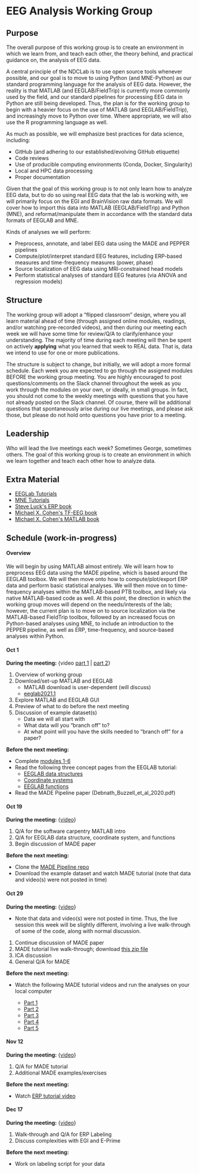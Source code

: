 # EEG Analysis Working Group
 
## Purpose
 
The overall purpose of this working group is to create an environment in which we learn from, and teach each other, the theory behind, and practical guidance on, the analysis of EEG data.
 
A central principle of the NDCLab is to use open source tools whenever possible, and our goal is to move to using Python (and MNE-Python) as our standard programming language for the analysis of EEG data. However, the reality is that MATLAB (and EEGLAB/FieldTrip) is currently more commonly used by the field, and our standard pipelines for processing EEG data in Python are still being developed. Thus, the plan is for the working group to begin with a heavier focus on the use of MATLAB (and EEGLAB/FieldTrip), and increasingly move to Python over time. Where appropriate, we will also use the R programming language as well.
 
As much as possible, we will emphasize best practices for data science, including:
 
* GitHub (and adhering to our established/evolving GitHub etiquette)
* Code reviews
* Use of producible computing environments (Conda, Docker, Singularity)
* Local and HPC data processing
* Proper documentation
 
Given that the goal of this working group is to not only learn how to analyze EEG data, but to do so using real EEG data that the lab is working with, we will primarily focus on the EGI and BrainVision raw data formats. We will cover how to import this data into MATLAB (EEGLAB/FieldTrip) and Python (MNE), and reformat/manipulate them in accordance with the standard data formats of EEGLAB and MNE.

Kinds of analyses we will perform:
 
* Preprocess, annotate, and label EEG data using the MADE and PEPPER pipelines
* Compute/plot/interpret standard EEG features, including ERP-based measures and time-frequency measures (power, phase)
* Source localization of EEG data using MRI-constrained head models
* Perform statistical analyses of standard EEG features (via ANOVA and regression models)

 
## Structure
 
The working group will adopt a “flipped classroom” design, where you all learn material ahead of time (through assigned online modules, readings, and/or watching pre-recorded videos), and then during our meeting each week we will have some time for review/Q/A to clarify/enhance your understanding. The majority of time during each meeting will then be spent on actively **applying** what you learned that week to REAL data. That is, data we intend to use for one or more publications.
 
The structure is subject to change, but initially, we will adopt a more formal schedule. Each week you are expected to go through the assigned modules BEFORE the working group meeting. You are highly encouraged to post questions/comments on the Slack channel throughout the week as you work through the modules on your own, or ideally, in small groups. In fact, you should not come to the weekly meetings with questions that you have not already posted on the Slack channel. Of course, there will be additional questions that spontaneously arise during our live meetings, and please ask those, but please do not hold onto questions you have prior to a meeting.
 

## Leadership
 
Who will lead the live meetings each week? Sometimes George, sometimes others. The goal of this working group is to create an environment in which we learn together and teach each other how to analyze data.
 

## Extra Material
* [EEGLab Tutorials](https://eeglab.org/tutorials/)
* [MNE Tutorials](https://mne.tools/stable/auto_tutorials/index.html)
* [Steve Luck's ERP book](https://www.amazon.com/Introduction-Event-Related-Potential-Technique-Bradford/dp/0262525852/ref=sr_1_1?dchild=1&keywords=steve+luck+erp+book&qid=1633092461&sr=8-1)
* [Michael X. Cohen's TF-EEG book](https://www.amazon.com/Analyzing-Neural-Time-Data-Practice/dp/0262019876/ref=sr_1_4?dchild=1&keywords=michael+x+cohen&qid=1633092516&sr=8-4)
* [Michael X. Cohen's MATLAB book](https://www.amazon.com/MATLAB-Brain-Cognitive-Scientists-Press/dp/0262035820/ref=pd_bxgy_img_1/145-1967554-3071725?pd_rd_w=Hfr0B&pf_rd_p=c64372fa-c41c-422e-990d-9e034f73989b&pf_rd_r=VXS7NV4K75XE7G6024AK&pd_rd_r=72e131d1-117c-4a9b-8492-068c097e3322&pd_rd_wg=chIb8&pd_rd_i=0262035820&psc=1)


## Schedule (work-in-progress)

####  Overview
We will begin by using MATLAB almost entirely. We will learn how to preprocess EEG data using the MADE pipeline, which is based around the EEGLAB toolbox. We will then move onto how to compute/plot/export ERP data and perform basic statistical analyses. We will then move on to time-frequency analyses within the MATLAB-based PTB toolbox, and likely via native MATLAB-based code as well. At this point, the direction in which the working group moves will depend on the needs/interests of the lab; however, the current plan is to move on to source localization via the MATLAB-based FieldTrip toolbox, followed by an increased focus on Python-based analyses using MNE, to include an introduction to the PEPPER pipeline, as well as ERP, time-frequency, and source-based analyses within Python.
 
#### Oct 1
**During the meeting:**
{video [part 1](https://fiu.zoom.us/rec/share/M6I0qziePBK5WRXCodmXEKWzr560YhgI0mPN7WWp5kpkFUMYzoTIYFcvU88HEA6D.HziF0HhFsI6j95yO?startTime=1633093966000) | [part 2](https://fiu.zoom.us/rec/share/M6I0qziePBK5WRXCodmXEKWzr560YhgI0mPN7WWp5kpkFUMYzoTIYFcvU88HEA6D.HziF0HhFsI6j95yO?startTime=1633096306000)}
1. Overview of working group
2. Download/set-up MATLAB and EEGLAB
    - MATLAB download is user-dependent (will discuss)
    - [eeglab2021.1](https://sccn.ucsd.edu/eeglab/downloadtoolbox.php)
3. Explore MATLAB and EEGLAB GUI
4. Preview of what to do before the next meeting
5. Discussion of example dataset(s)
    - Data we will all start with
    - What data will you “branch off” to?
    - At what point will you have the skills needed to “branch off” for a paper?

**Before the next meeting:**
* Complete [modules 1-6](https://swcarpentry.github.io/matlab-novice-inflammation/)
* Read the following three concept pages from the EEGLAB tutorial:
    - [EEGLAB data structures](https://eeglab.org/tutorials/ConceptsGuide/Data_Structures.html)
    - [Coordinate systems](https://eeglab.org/tutorials/ConceptsGuide/coordinateSystem.html)
    - [EEGLAB functions](https://eeglab.org/tutorials/ConceptsGuide/EEGLAB_functions.html)
* Read the MADE Pipeline paper (Debnath_Buzzell_et_al_2020.pdf)
 
#### Oct 19
**During the meeting:**
{[video](https://fiu.zoom.us/rec/share/Ft9z1_33AF-hcSHZa1GHPXU_n8U40Jhz3Q2ykP_XvHdazMxXQ6DtIadr50eNTbE.3WT7Gq1UbCaDOG-h?startTime=1634648870000)}
1. Q/A for the software carpentry MATLAB intro
2. Q/A for EEGLAB data structure, coordinate system, and functions
3. Begin discussion of MADE paper

**Before the next meeting:**
* Clone the [MADE Pipeline repo](https://github.com/ChildDevLab/MADE-EEG-preprocessing-pipeline)
* Download the example dataset and watch MADE tutorial (note that data and video(s) were not posted in time)
 
#### Oct 29
**During the meeting:**
{[video](https://fiu.zoom.us/rec/share/051mENmM6G3sflc-ntVmnUma7T_z6i65Ns-u7MY6zpBrHwjHi42od4zMrZlnYL8m.6uT-KmZK0LJWLPBQ?startTime=1635512693000)}
* Note that data and video(s) were not posted in time. Thus, the live session this week will be slightly different, involving a live walk-through of some of the code, along with normal discussion. 
1. Continue discussion of MADE paper
2. MADE tutorial live walk-through; download [this zip file](https://drive.google.com/file/d/1MJYtmuiyxevA20BrQgTABnFAWS0KYJyX/view?usp=sharing)
3. ICA discussion
4. General Q/A for MADE

**Before the next meeting:**
* Watch the following MADE tutorial videos and run the analyses on your local computer

    - [Part 1](https://fiu.zoom.us/rec/share/0PPeThHHQ-zelWzY1-keqd6fLVokSfQO7Cy1_AJ6JRmTGUnPQ-HNq4mWEWtYQ0BQ.Xuaugum1qZLyTRrw?startTime=1635762959000)
    - [Part 2](https://fiu.zoom.us/rec/share/0PPeThHHQ-zelWzY1-keqd6fLVokSfQO7Cy1_AJ6JRmTGUnPQ-HNq4mWEWtYQ0BQ.Xuaugum1qZLyTRrw?startTime=1635765974000)
    - [Part 3](https://fiu.zoom.us/rec/share/0PPeThHHQ-zelWzY1-keqd6fLVokSfQO7Cy1_AJ6JRmTGUnPQ-HNq4mWEWtYQ0BQ.Xuaugum1qZLyTRrw?startTime=1635769006000)
    - [Part 4](https://fiu.zoom.us/rec/play/i_5tbEcknMJYGV8tsm_Fi8Om9oprt6s8SpEC3gLRLZRC5GbpaLHAgtcYpk8o4nAKIcEWFY4ciFxybN4D.BdQXB1kMwYAtvmMq)
    - [Part 5](https://fiu.zoom.us/rec/play/czGtVCOSGIKxjx7qaKZ2iEw4ptZVXBGgKrnFMD14X9qvDR0Ldy9c-MlceQ351o04bi3-DPkruH_TyBTQ.aIQTpC-sEtGC18ZT)

#### Nov 12
**During the meeting:**
{[video](https://fiu.zoom.us/rec/share/O9weuZ9jFUkEpE6K83Pj8QziDA86_IGFt7iNHOJeCfWEfdc57TzShnRfhrJEX3mM.8wXXts9K0C4oe5I4?startTime=1636726182000)}
1. Q/A for MADE tutorial
2. Additional MADE examples/exercises

**Before the next meeting:**
* Watch [ERP tutorial video](https://fiu.zoom.us/rec/share/OgBhn6cdEpCOk29Jb_yRj56R0pNAfNGnzfozipFu5Z4g134t0V4L2St_daBrZSyQ.e7U__B9vADRM_7Ar?startTime=1639616378000)

#### Dec 17
**During the meeting:**
{[video](https://fiu.zoom.us/rec/share/jXIDggMfn3i_y5xnsrG4I-wGXlM3a35yQdH7pwQqIT_LkLqMh-1fCMFq_IRHw9RW.1-zCyDVTHUVw5jVh?startTime=1639749937000)}
1. Walk-through and Q/A for ERP Labeling
2. Discuss complexities with EGI and E-Prime

**Before the next meeting:**
* Work on labeling script for your data


